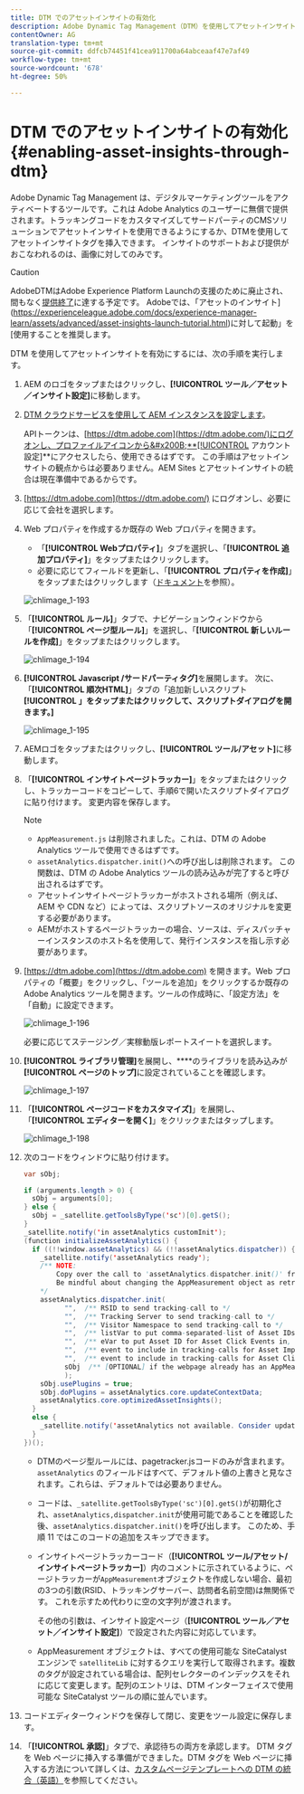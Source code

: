 ```yaml
---
title: DTM でのアセットインサイトの有効化
description: Adobe Dynamic Tag Management（DTM）を使用してアセットインサイトを有効にする方法を学習します。
contentOwner: AG
translation-type: tm+mt
source-git-commit: ddfcb74451f41cea911700a64abceaaf47e7af49
workflow-type: tm+mt
source-wordcount: '678'
ht-degree: 50%

---
```



# DTM でのアセットインサイトの有効化 {#enabling-asset-insights-through-dtm}

Adobe Dynamic Tag Management は、デジタルマーケティングツールをアクティベートするツールです。これは Adobe Analytics のユーザーに無償で提供されます。トラッキングコードをカスタマイズしてサードパーティのCMSソリューションでアセットインサイトを使用できるようにするか、DTMを使用してアセットインサイトタグを挿入できます。 インサイトのサポートおよび提供がおこなわれるのは、画像に対してのみです。

>[!CAUTION]
>
>AdobeDTMはAdobe Experience Platform Launchの支援のために廃止され、間もなく[提供終了](https://medium.com/launch-by-adobe/dtm-plans-for-a-sunset-3c6aab003a6f)に達する予定です。 Adobeでは、「アセットのインサイト](https://experienceleague.adobe.com/docs/experience-manager-learn/assets/advanced/asset-insights-launch-tutorial.html)に対して起動」を[使用することを推奨します。

DTM を使用してアセットインサイトを有効にするには、次の手順を実行します。

1. AEM のロゴをタップまたはクリックし、**[!UICONTROL ツール／アセット／インサイト設定]**&#x200B;に移動します。
1. [DTM クラウドサービスを使用して AEM インスタンスを設定します](../sites-administering/dtm.md)。

   APIトークンは、[https://dtm.adobe.com](https://dtm.adobe.com/)にログオンし、プロファイルアイコンから&#x200B;**[!UICONTROL アカウント設定]**&#x200B;にアクセスしたら、使用できるはずです。 この手順はアセットインサイトの観点からは必要ありません。AEM Sites とアセットインサイトの統合は現在準備中であるからです。

1. [https://dtm.adobe.com](https://dtm.adobe.com/) にログオンし、必要に応じて会社を選択します。
1. Web プロパティを作成するか既存の Web プロパティを開きます。

   * 「**[!UICONTROL Webプロパティ]**」タブを選択し、「**[!UICONTROL 追加プロパティ]**」をタップまたはクリックします。
   * 必要に応じてフィールドを更新し、「**[!UICONTROL プロパティを作成]**」をタップまたはクリックします（[ドキュメント](https://helpx.adobe.com/jp/experience-manager/using/dtm.html)を参照）。

   ![chlimage_1-193](assets/chlimage_1-193.png)

1. 「**[!UICONTROL ルール]**」タブで、ナビゲーションウィンドウから「**[!UICONTROL ページ型ルール]**」を選択し、「**[!UICONTROL 新しいルールを作成]**」をタップまたはクリックします。

   ![chlimage_1-194](assets/chlimage_1-194.png)

1. **[!UICONTROL Javascript /サードパーティタグ]**&#x200B;を展開します。 次に、「**[!UICONTROL 順次HTML]**」タブの「追加新しいスクリプト&#x200B;**[!UICONTROL 」をタップまたはクリックして、スクリプトダイアログを開きます。]**

   ![chlimage_1-195](assets/chlimage_1-195.png)

1. AEMロゴをタップまたはクリックし、**[!UICONTROL ツール/アセット]**&#x200B;に移動します。
1. 「**[!UICONTROL インサイトページトラッカー]**」をタップまたはクリックし、トラッカーコードをコピーして、手順6で開いたスクリプトダイアログに貼り付けます。 変更内容を保存します。

   >[!NOTE]
   >
   >* `AppMeasurement.js` は削除されました。これは、DTM の Adobe Analytics ツールで使用できるはずです。
   >* `assetAnalytics.dispatcher.init()`への呼び出しは削除されます。 この関数は、DTM の Adobe Analytics ツールの読み込みが完了すると呼び出されるはずです。
   >* アセットインサイトページトラッカーがホストされる場所（例えば、AEM や CDN など）によっては、スクリプトソースのオリジナルを変更する必要があります。
   >* AEMがホストするページトラッカーの場合、ソースは、ディスパッチャーインスタンスのホスト名を使用して、発行インスタンスを指し示す必要があります。


1. [https://dtm.adobe.com](https://dtm.adobe.com) を開きます。Web プロパティの「概要」をクリックし、「ツールを追加」をクリックするか既存の Adobe Analytics ツールを開きます。ツールの作成時に、「設定方法」を「自動」に設定できます。

   ![chlimage_1-196](assets/chlimage_1-196.png)

   必要に応じてステージング／実稼動版レポートスイートを選択します。

1. **[!UICONTROL ライブラリ管理]**&#x200B;を展開し、****&#x200B;のライブラリを読み込みが&#x200B;**[!UICONTROL ページのトップ]**&#x200B;に設定されていることを確認します。

   ![chlimage_1-197](assets/chlimage_1-197.png)

1. 「**[!UICONTROL ページコードをカスタマイズ]**」を展開し、「**[!UICONTROL エディターを開く]**」をクリックまたはタップします。

   ![chlimage_1-198](assets/chlimage_1-198.png)

1. 次のコードをウィンドウに貼り付けます。

   ```java
   var sObj;
   
   if (arguments.length > 0) {
     sObj = arguments[0];
   } else {
     sObj = _satellite.getToolsByType('sc')[0].getS();
   }
   _satellite.notify('in assetAnalytics customInit');
   (function initializeAssetAnalytics() {
     if ((!!window.assetAnalytics) && (!!assetAnalytics.dispatcher)) {
       _satellite.notify('assetAnalytics ready');
       /** NOTE:
           Copy over the call to 'assetAnalytics.dispatcher.init()' from Assets Pagetracker
           Be mindful about changing the AppMeasurement object as retrieved above.
       */
       assetAnalytics.dispatcher.init(
             "",  /** RSID to send tracking-call to */
             "",  /** Tracking Server to send tracking-call to */
             "",  /** Visitor Namespace to send tracking-call to */
             "",  /** listVar to put comma-separated-list of Asset IDs for Asset Impression Events in tracking-call, e.g. 'listVar1' */
             "",  /** eVar to put Asset ID for Asset Click Events in, e.g. 'eVar3' */
             "",  /** event to include in tracking-calls for Asset Impression Events, e.g. 'event8' */
             "",  /** event to include in tracking-calls for Asset Click Events, e.g. 'event7' */
             sObj  /** [OPTIONAL] if the webpage already has an AppMeasurement object, please include the object here. If unspecified, Pagetracker Core shall create its own AppMeasurement object */
             );
       sObj.usePlugins = true;
       sObj.doPlugins = assetAnalytics.core.updateContextData;
       assetAnalytics.core.optimizedAssetInsights();
     }
     else {
       _satellite.notify('assetAnalytics not available. Consider updating the Custom Page Code', 4);
     }
   })();
   ```

   * DTMのページ型ルールには、pagetracker.jsコードのみが含まれます。 `assetAnalytics` のフィールドはすべて、デフォルト値の上書きと見なされます。これらは、デフォルトでは必要ありません。
   * コードは、`_satellite.getToolsByType('sc')[0].getS()`が初期化され、`assetAnalytics,dispatcher.init`が使用可能であることを確認した後、`assetAnalytics.dispatcher.init()`を呼び出します。 このため、手順 11 ではこのコードの追加をスキップできます。
   * インサイトページトラッカーコード（**[!UICONTROL ツール/アセット/インサイトページトラッカー]**）内のコメントに示されているように、ページトラッカーが`AppMeasurement`オブジェクトを作成しない場合、最初の3つの引数(RSID、トラッキングサーバー、訪問者名前空間)は無関係です。 これを示すため代わりに空の文字列が渡されます。

       その他の引数は、インサイト設定ページ（**[!UICONTROL ツール／アセット／インサイト設定]**）で設定された内容に対応しています。

   * AppMeasurement オブジェクトは、すべての使用可能な SiteCatalyst エンジンで `satelliteLib` に対するクエリを実行して取得されます。複数のタグが設定されている場合は、配列セレクターのインデックスをそれに応じて変更します。配列のエントリは、DTM インターフェイスで使用可能な SiteCatalyst ツールの順に並んでいます。

1. コードエディターウィンドウを保存して閉じ、変更をツール設定に保存します。
1. 「**[!UICONTROL 承認]**」タブで、承認待ちの両方を承認します。 DTM タグを Web ページに挿入する準備ができました。DTM タグを Web ページに挿入する方法について詳しくは、[カスタムページテンプレートへの DTM の統合（英語）](https://blogs.adobe.com/experiencedelivers/experience-management/integrating-dtm-custom-aem6-page-template/)を参照してください。
